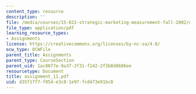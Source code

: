 ```yaml
---
content_type: resource
description: ''
file: /media/courses/15-822-strategic-marketing-measurement-fall-2002/d35f17f7f054e3c81e97fcd473e91bc8_assignment_11.pdf
file_type: application/pdf
learning_resource_types:
- Assignments
license: https://creativecommons.org/licenses/by-nc-sa/4.0/
ocw_type: OCWFile
parent_title: Assignments
parent_type: CourseSection
parent_uid: 1ac8077e-9a37-2f31-f142-2f3b0d8686ee
resourcetype: Document
title: assignment_11.pdf
uid: d35f17f7-f054-e3c8-1e97-fcd473e91bc8
---
```

